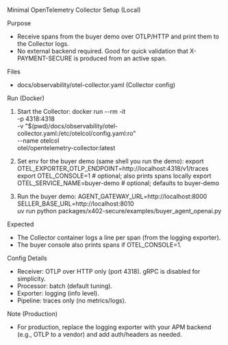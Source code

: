 Minimal OpenTelemetry Collector Setup (Local)

Purpose
- Receive spans from the buyer demo over OTLP/HTTP and print them to the Collector logs.
- No external backend required. Good for quick validation that X-PAYMENT-SECURE is produced from an active span.

Files
- docs/observability/otel-collector.yaml (Collector config)

Run (Docker)
1) Start the Collector:
   docker run --rm -it \
     -p 4318:4318 \
     -v "$(pwd)/docs/observability/otel-collector.yaml:/etc/otelcol/config.yaml:ro" \
     --name otelcol \
     otel/opentelemetry-collector:latest

2) Set env for the buyer demo (same shell you run the demo):
   export OTEL_EXPORTER_OTLP_ENDPOINT=http://localhost:4318/v1/traces
   export OTEL_CONSOLE=1                     # optional; also prints spans locally
   export OTEL_SERVICE_NAME=buyer-demo       # optional; defaults to buyer-demo

3) Run the buyer demo:
   AGENT_GATEWAY_URL=http://localhost:8000 SELLER_BASE_URL=http://localhost:8010 \
   uv run python packages/x402-secure/examples/buyer_agent_openai.py

Expected
- The Collector container logs a line per span (from the logging exporter).
- The buyer console also prints spans if OTEL_CONSOLE=1.

Config Details
- Receiver: OTLP over HTTP only (port 4318). gRPC is disabled for simplicity.
- Processor: batch (default tuning).
- Exporter: logging (info level).
- Pipeline: traces only (no metrics/logs).

Note (Production)
- For production, replace the logging exporter with your APM backend (e.g., OTLP to a vendor) and add auth/headers as needed.
